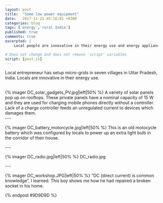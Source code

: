 ```yaml
---
layout: post
title:  "Some low power equipment"
date:   2017-11-21 05:16:01 +0300 
categories: blog
tags: ['energy','rural India']
published: true
comments: true 
excerpted: |
    Local people are innovative in their energy use and energy appliances

# Does not change and does not remove 'script' variables
script: [post.js]
---
```


Local entrepreneur has setup micro-grids in seven villages in Uttar Pradesh, India. Locals are innovative in their energy use.

<div style="clear:both;"></div>

<br>
{% imager DC_solar_gadgets_PV.jpg|left|50% %}
A variety of solar panels pop up on rooftops. These private panels have a nominal capacity of 15 W and they are used for charging mobile phones directly without a controller. Lack of a charge controller feeds an unregulated current to devices which damages them.

<div style="clear:both;">
---
</div>

{% imager DC_battery_motorcycle.jpg|left|50% %}
This is an old motocycle battery which was configured by locals to power up an extra light bulb in the corridor of their house.

<div style="clear:both;">
---
</div>

{% imager DC_radio.jpg|left|50% %}
DC_radio.jpg

<div style="clear:both;">
---
</div>

{% imager DC_workshop.JPG|left|50% %}
”DC (direct current) is common knowledge”, I learned. This boy shows me how he had repaired a broken socket in his home.

<div style="clear:both;"></div>

{% endpost #9D9D9D %}

